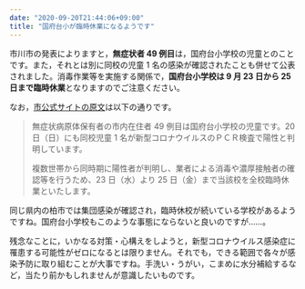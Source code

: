 ```yaml
---
date: "2020-09-20T21:44:06+09:00"
title: "国府台小が臨時休業になるようです"
---
```


市川市の発表によりますと，**無症状者 49 例目**は，国府台小学校の児童とのことです。また，それとは別に同校の児童 1 名の感染が確認されたことも併せて公表されました。消毒作業等を実施する関係で，**国府台小学校は 9 月 23 日から 25 日まで臨時休業**となりますのでご注意ください。

なお，[市公式サイトの原文](https://www.city.ichikawa.lg.jp/pub01/hasseijokyo.html)は以下の通りです。

> 無症状病原体保有者の市内在住者 49 例目は国府台小学校の児童です。20 日（日）にも同校児童 1 名が新型コロナウイルスのＰＣＲ検査で陽性と判明しています。
>
> 複数世帯から同時期に陽性者が判明し、業者による消毒や濃厚接触者の確認等を行うため、23 日（水）より 25 日（金）まで当該校を全校臨時休業といたします。

同じ県内の柏市では集団感染が確認され，臨時休校が続いている学校があるようですね。国府台小学校もこのような事態にならないと良いのですが……。

残念なことに，いかなる対策・心構えをしようと，新型コロナウイルス感染症に罹患する可能性がゼロになるとは限りません。それでも，できる範囲で各々が感染予防に取り組むことが大事ですね。手洗い・うがい，こまめに水分補給するなど，当たり前かもしれませんが意識したいものです。

